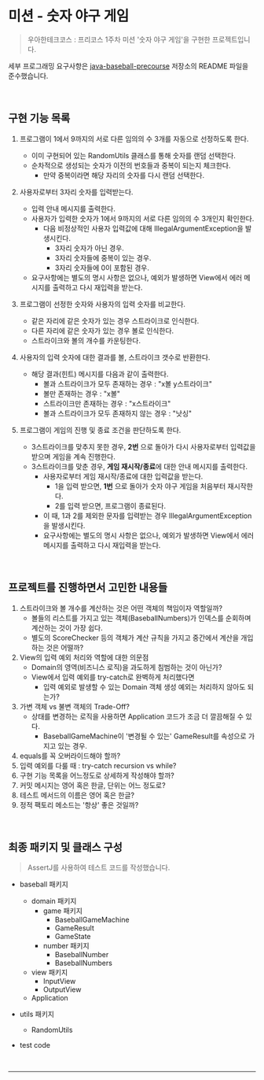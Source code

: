 # 미션 - 숫자 야구 게임

> 우아한테크코스 : 프리코스 1주차 미션 '숫자 야구 게임'을 구현한 프로젝트입니다.

세부 프로그래밍 요구사항은 [java-baseball-precourse](https://github.com/woowacourse/java-baseball-precourse) 저장소의 README 파일을 준수했습니다.

<br>

## 구현 기능 목록

1. 프로그램이 1에서 9까지의 서로 다른 임의의 수 3개를 자동으로 선정하도록 한다.
    * 이미 구현되어 있는 RandomUtils 클래스를 통해 숫자를 랜덤 선택한다.
    * 순차적으로 생성되는 숫자가 이전의 번호들과 중복이 되는지 체크한다.
        * 만약 중복이라면 해당 자리의 숫자를 다시 랜덤 선택한다.

2. 사용자로부터 3자리 숫자를 입력받는다.
    * 입력 안내 메시지를 출력한다.
    * 사용자가 입력한 숫자가 1에서 9까지의 서로 다른 임의의 수 3개인지 확인한다.
        * 다음 비정상적인 사용자 입력값에 대해 IllegalArgumentException을 발생시킨다.
            * 3자리 숫자가 아닌 경우.
            * 3자리 숫자들에 중복이 있는 경우.
            * 3자리 숫자들에 0이 포함된 경우.
    * 요구사항에는 별도의 명시 사항은 없으나, 예외가 발생하면 View에서 에러 메시지를 출력하고 다시 재입력을 받는다.

3. 프로그램이 선정한 숫자와 사용자의 입력 숫자를 비교한다.
    * 같은 자리에 같은 숫자가 있는 경우 스트라이크로 인식한다.
    * 다른 자리에 같은 숫자가 있는 경우 볼로 인식한다.
    * 스트라이크와 볼의 개수를 카운팅한다.

4. 사용자의 입력 숫자에 대한 결과를 볼, 스트라이크 갯수로 반환한다.
    * 해당 결과(힌트) 메시지를 다음과 같이 출력한다.
        * 볼과 스트라이크가 모두 존재하는 경우 : "x볼 y스트라이크"
        * 볼만 존재하는 경우 : "x볼"
        * 스트라이크만 존재하는 경우 : "x스트라이크"
        * 볼과 스트라이크가 모두 존재하지 않는 경우 : "낫싱"

5. 프로그램이 게임의 진행 및 종료 조건을 판단하도록 한다.
    * 3스트라이크를 맞추지 못한 경우, **2번** 으로 돌아가 다시 사용자로부터 입력값을 받으며 게임을 계속 진행한다.
    * 3스트라이크를 맞춘 경우, **게임 재시작/종료**에 대한 안내 메시지를 출력한다.
        * 사용자로부터 게임 재시작/종료에 대한 입력값을 받는다.
            * 1을 입력 받으면, **1번** 으로 돌아가 숫자 야구 게임을 처음부터 재시작한다.
            * 2를 입력 받으면, 프로그램이 종료된다.
        * 이 때, 1과 2를 제외한 문자를 입력받는 경우 IllegalArgumentException을 발생시킨다.
        * 요구사항에는 별도의 명시 사항은 없으나, 예외가 발생하면 View에서 에러 메시지를 출력하고 다시 재입력을 받는다.

<br>

## 프로젝트를 진행하면서 고민한 내용들

1. 스트라이크와 볼 개수를 계산하는 것은 어떤 객체의 책임이자 역할일까?
    * 볼들의 리스트를 가지고 있는 객체(BaseballNumbers)가 인덱스를 순회하며 계산하는 것이 가장 쉽다.
    * 별도의 ScoreChecker 등의 객체가 계산 규칙을 가지고 중간에서 계산을 개입하는 것은 어떨까?
2. View의 입력 예외 처리와 역할에 대한 의문점
    * Domain의 영역(비즈니스 로직)을 과도하게 침범하는 것이 아닌가?
    * View에서 입력 예외를 try-catch로 완벽하게 처리했다면
        * 입력 예외로 발생할 수 있는 Domain 객체 생성 예외는 처리하지 않아도 되는가?
3. 가변 객체 vs 불변 객체의 Trade-Off?
    * 상태를 변경하는 로직을 사용하면 Application 코드가 조금 더 깔끔해질 수 있다.
        * BaseballGameMachine이 '변경될 수 있는' GameResult를 속성으로 가지고 있는 경우.
4. equals를 꼭 오버라이드해야 할까?
5. 입력 예외를 다룰 때 : try-catch recursion vs while?
6. 구현 기능 목록을 어느정도로 상세하게 작성해야 할까?
7. 커밋 메시지는 영어 혹은 한글, 단위는 어느 정도로?
8. 테스트 메서드의 이름은 영어 혹은 한글?
9. 정적 팩토리 메소드는 '항상' 좋은 것일까?

<br>

## 최종 패키지 및 클래스 구성

> AssertJ를 사용하여 테스트 코드를 작성했습니다.

* baseball 패키지
    * domain 패키지
        * game 패키지
            * BaseballGameMachine
            * GameResult
            * GameState
        * number 패키지
            * BaseballNumber
            * BaseballNumbers
    * view 패키지
        * InputView
        * OutputView
    * Application

* utils 패키지
    * RandomUtils

* test code
    
<br>

---
